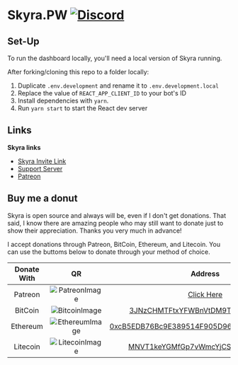 # Skyra.PW [![Discord](https://discordapp.com/api/guilds/254360814063058944/embed.png)](https://skyra.pw/join)

## Set-Up

To run the dashboard locally, you'll need a local version of Skyra running.

After forking/cloning this repo to a folder locally:

1. Duplicate `.env.development` and rename it to `.env.development.local`
2. Replace the value of `REACT_APP_CLIENT_ID` to your bot's ID
3. Install dependencies with `yarn`.
4. Run `yarn start` to start the React dev server

## Links

**Skyra links**

-   [Skyra Invite Link](https://skyra.pw/invite)
-   [Support Server](https://skyra.pw/join)
-   [Patreon](https://www.patreon.com/kyranet)

## Buy me a donut

Skyra is open source and always will be, even if I don't get donations. That said, I know there are amazing people who
may still want to donate just to show their appreciation. Thanks you very much in advance!

I accept donations through Patreon, BitCoin, Ethereum, and Litecoin. You can use the buttoms below to donate through your method of choice.

| Donate With |         QR         |                                                                  Address                                                                  |
| :---------: | :----------------: | :---------------------------------------------------------------------------------------------------------------------------------------: |
|   Patreon   | ![PatreonImage][]  |                                               [Click Here](https://www.patreon.com/kyranet)                                               |
|   BitCoin   | ![BitcoinImage][]  |         [3JNzCHMTFtxYFWBnVtDM9Tt34zFbKvdwco](bitcoin:3JNzCHMTFtxYFWBnVtDM9Tt34zFbKvdwco?amount=0.01&label=Skyra%20Discord%20Bot)          |
|  Ethereum   | ![EthereumImage][] | [0xcB5EDB76Bc9E389514F905D9680589004C00190c](ethereum:0xcB5EDB76Bc9E389514F905D9680589004C00190c?amount=0.01&label=Skyra%20Discord%20Bot) |
|  Litecoin   | ![LitecoinImage][] |         [MNVT1keYGMfGp7vWmcYjCS8ntU8LNvjnqM](litecoin:MNVT1keYGMfGp7vWmcYjCS8ntU8LNvjnqM?amount=0.01&label=Skyra%20Discord%20Bot)         |

[patreonimage]: https://raw.githubusercontent.com/kyranet/Skyra/master/assets/github/patreon.png
[bitcoinimage]: https://raw.githubusercontent.com/kyranet/Skyra/master/assets/github/bitcoin.png
[ethereumimage]: https://raw.githubusercontent.com/kyranet/Skyra/master/assets/github/ethereum.png
[litecoinimage]: https://raw.githubusercontent.com/kyranet/Skyra/master/assets/github/litecoin.png
